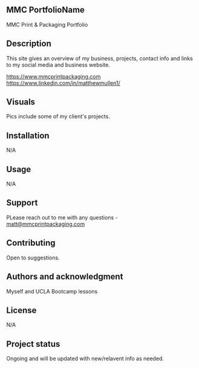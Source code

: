 ## MMC PortfolioName
MMC Print & Packaging Portfolio

## Description
This site gives an overview of my business, projects, contact info and links to my social media and business website.

https://www.mmcprintpackaging.com
https://www.linkedin.com/in/matthewmullen1/


## Visuals
Pics include some of my client's projects. 

## Installation
N/A

## Usage
N/A

## Support
PLease reach out to me with any questions -
matt@mmcprintpackaging.com

## Contributing
Open to suggestions.

## Authors and acknowledgment
Myself and UCLA Bootcamp lessons

## License
N/A

## Project status
Ongoing and will be updated with new/relavent info as needed.

